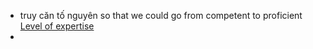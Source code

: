- truy căn tố nguyên so that we could go from competent to proficient [Level of expertise](<Level of expertise.md>)
- 
